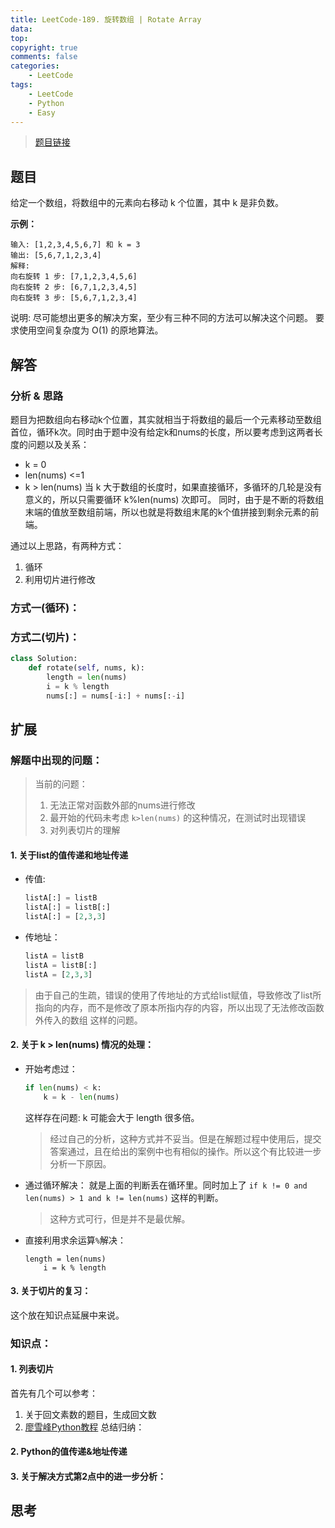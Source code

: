 ```yaml
---
title: LeetCode-189. 旋转数组 | Rotate Array
data: 
top: 
copyright: true
comments: false
categories:
    - LeetCode
tags:
    - LeetCode
    - Python
    - Easy
---
```

> [题目链接](https://leetcode-cn.com/problems/rotate-array/description/)

## 题目
给定一个数组，将数组中的元素向右移动 k 个位置，其中 k 是非负数。

**示例：**
```
输入: [1,2,3,4,5,6,7] 和 k = 3
输出: [5,6,7,1,2,3,4]
解释:
向右旋转 1 步: [7,1,2,3,4,5,6]
向右旋转 2 步: [6,7,1,2,3,4,5]
向右旋转 3 步: [5,6,7,1,2,3,4]
```

说明:
尽可能想出更多的解决方案，至少有三种不同的方法可以解决这个问题。
要求使用空间复杂度为 O(1) 的原地算法。

## 解答

### 分析 & 思路
题目为把数组向右移动k个位置，其实就相当于将数组的最后一个元素移动至数组首位，循环k次。同时由于题中没有给定k和nums的长度，所以要考虑到这两者长度的问题以及关系：
- k = 0
- len(nums) <=1
- k > len(nums)
当 k 大于数组的长度时，如果直接循环，多循环的几轮是没有意义的，所以只需要循环 k%len(nums) 次即可。 同时，由于是不断的将数组末端的值放至数组前端，所以也就是将数组末尾的k个值拼接到剩余元素的前端。

通过以上思路，有两种方式：
1. 循环
2. 利用切片进行修改


### 方式一(循环)：

### 方式二(切片)：

```python
class Solution:
    def rotate(self, nums, k):
        length = len(nums)
        i = k % length
        nums[:] = nums[-i:] + nums[:-i]
```


## 扩展

### 解题中出现的问题：

> 当前的问题：
> 1. 无法正常对函数外部的nums进行修改
> 2. 最开始的代码未考虑 `k>len(nums)` 的这种情况，在测试时出现错误
> 3. 对列表切片的理解

#### 1. 关于list的值传递和地址传递
* 传值:

	```python
	listA[:] = listB
	listA[:] = listB[:]
	listA[:] = [2,3,3]
	```
* 传地址：
	```python
	listA = listB
	listA = listB[:]
	listA = [2,3,3]
	```

> 由于自己的生疏，错误的使用了传地址的方式给list赋值，导致修改了list所指向的内存，而不是修改了原本所指内存的内容，所以出现了无法修改函数外传入的数组 这样的问题。

#### 2. 关于 k > len(nums) 情况的处理：
* 开始考虑过：
	```python
	if len(nums) < k:
		k = k - len(nums)
	```
	这样存在问题: k 可能会大于 length 很多倍。
	> 经过自己的分析，这种方式并不妥当。但是在解题过程中使用后，提交答案通过，且在给出的案例中也有相似的操作。所以这个有比较进一步分析一下原因。
	
* 通过循环解决：
	就是上面的判断丢在循环里。同时加上了 `if k != 0 and len(nums) > 1 and k != len(nums)` 这样的判断。
	>这种方式可行，但是并不是最优解。
* 直接利用求余运算`%`解决：
	```
	length = len(nums)
        i = k % length
	```
	
#### 3. 关于切片的复习：
这个放在知识点延展中来说。

### 知识点：

#### 1. 列表切片
首先有几个可以参考：
1. 关于回文素数的题目，生成回文数
2. [廖雪峰Python教程](https://www.liaoxuefeng.com/wiki/001374738125095c955c1e6d8bb493182103fac9270762a000/0013868196352269f28f1f00aee485ea27e3c4e47f12bc7000)
总结归纳：

#### 2. Python的值传递&地址传递

#### 3. 关于解决方式第2点中的进一步分析：

## 思考